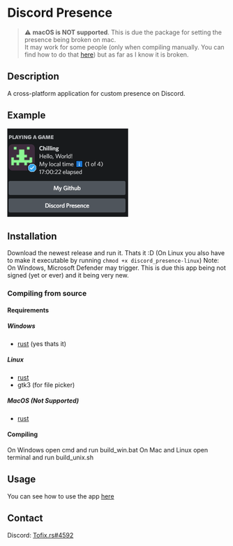 # Discord Presence

> :warning: **macOS is NOT supported**. This is due the package for setting the presence being broken on mac.  
> It may work for some people (only when compiling manually. You can find how to do that [here](#compiling-from-source)) but as far as I know it is broken.

## Description

A cross-platform application for custom presence on Discord.

## Example

![Example Presence](https://raw.githubusercontent.com/Tofix26/discord_presence/master/.github/assets/Example%20Presence.gif)

## Installation

Download the newest release and run it. Thats it :D (On Linux you also have to make it executable by running `chmod +x discord_presence-linux`)
Note: On Windows, Microsoft Defender may trigger. This is due this app being not signed (yet or ever) and it being very new.

### Compiling from source

#### Requirements

##### Windows

- [rust](https://rustup.rs/) (yes thats it)

##### Linux

- [rust](https://rustup.rs/)
- gtk3 (for file picker)

##### MacOS (Not Supported)

- [rust](https://rustup.rs/)

#### Compiling

On Windows open cmd and run build_win.bat
On Mac and Linux open terminal and run build_unix.sh

## Usage

You can see how to use the app [here](https://github.com/Tofix26/discord_presence/wiki/Guide)

## Contact

Discord: [Tofix.rs#4592](https://discord.com/users/436947586788884490)
